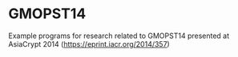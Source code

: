 GMOPST14
========

Example programs for research related to GMOPST14 presented at AsiaCrypt 2014 (https://eprint.iacr.org/2014/357)
